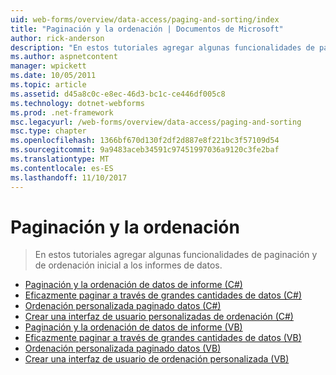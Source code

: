 ```yaml
---
uid: web-forms/overview/data-access/paging-and-sorting/index
title: "Paginación y la ordenación | Documentos de Microsoft"
author: rick-anderson
description: "En estos tutoriales agregar algunas funcionalidades de paginación y de ordenación inicial a los informes de datos."
ms.author: aspnetcontent
manager: wpickett
ms.date: 10/05/2011
ms.topic: article
ms.assetid: d45a8c0c-e8ec-46d3-bc1c-ce446df005c8
ms.technology: dotnet-webforms
ms.prod: .net-framework
msc.legacyurl: /web-forms/overview/data-access/paging-and-sorting
msc.type: chapter
ms.openlocfilehash: 1366bf670d130f2df2d887e8f221bc3f57109d54
ms.sourcegitcommit: 9a9483aceb34591c97451997036a9120c3fe2baf
ms.translationtype: MT
ms.contentlocale: es-ES
ms.lasthandoff: 11/10/2017
---
```

<a name="paging-and-sorting"></a>Paginación y la ordenación
====================
> En estos tutoriales agregar algunas funcionalidades de paginación y de ordenación inicial a los informes de datos.


- [Paginación y la ordenación de datos de informe (C#)](paging-and-sorting-report-data-cs.md)
- [Eficazmente paginar a través de grandes cantidades de datos (C#)](efficiently-paging-through-large-amounts-of-data-cs.md)
- [Ordenación personalizada paginado datos (C#)](sorting-custom-paged-data-cs.md)
- [Crear una interfaz de usuario personalizadas de ordenación (C#)](creating-a-customized-sorting-user-interface-cs.md)
- [Paginación y la ordenación de datos de informe (VB)](paging-and-sorting-report-data-vb.md)
- [Eficazmente paginar a través de grandes cantidades de datos (VB)](efficiently-paging-through-large-amounts-of-data-vb.md)
- [Ordenación personalizada paginado datos (VB)](sorting-custom-paged-data-vb.md)
- [Crear una interfaz de usuario de ordenación personalizada (VB)](creating-a-customized-sorting-user-interface-vb.md)
